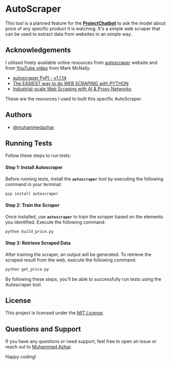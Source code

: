 
# AutoScraper

This tool is a planned feature for the [**ProjectChatbot**](https://github.com/muhammedazhar/ProjectChatbot) to ask the model about price of any specific product it is watching. It's a simple web scraper that can be used to extract data from websites in an simple way.
## Acknowledgements
I utilised freely available online resources from [autoscraper](https://pypi.org/project/autoscraper/) website and from [YouTube video](https://youtu.be/unPQEenF2aE?si=5iMWTslEBqzdjHrI) from Mark McNally.

 - [autoscraper PyPI - v1.1.14](https://pypi.org/project/autoscraper/1.1.14/)
 - [The EASIEST way to do WEB SCRAPING with PYTHON]()
 - [Industrial-scale Web Scraping with AI & Proxy Networks](https://www.youtube.com/watch?v=qo_fUjb02ns)

These are the resources I used to built this specific AutoScraper.
## Authors

- [@muhammedazhar](https://www.github.com/muhammedazhar)
## Running Tests

Follow these steps to run tests:

#### Step 1: Install Autoscraper

Before running tests, install the **`autoscraper`** tool by executing the following command in your terminal:

```bash
pip install autoscraper
```

#### Step 2: Train the Scraper

Once installed, use **`autoscraper`** to train the scraper based on the elements you identified. Execute the following command:

```bash
python build_price.py
```

#### Step 3: Retrieve Scraped Data

After training the scraper, an output will be generated. To retrieve the scraped result from the web, execute the following command:

```bash
python get_price.py
```

By following these steps, you'll be able to successfully run tests using the Autoscraper tool.
## License

This project is licensed under the [MIT License](../../docs/LICENSE).

## Questions and Support

If you have any questions or need support, feel free to open an issue or reach out to [Muhammed Azhar](https://github.com/muhammedazhar).

Happy coding!